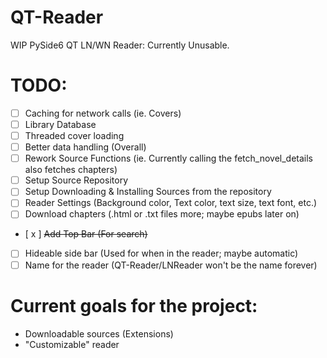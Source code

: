 # QT-Reader
WIP PySide6 QT LN/WN Reader: Currently Unusable.

# TODO:
- [ ] Caching for network calls (ie. Covers)
- [ ] Library Database
- [ ] Threaded cover loading
- [ ] Better data handling (Overall)
- [ ] Rework Source Functions (ie. Currently calling the fetch_novel_details also fetches chapters)
- [ ] Setup Source Repository
- [ ] Setup Downloading & Installing Sources from the repository
- [ ] Reader Settings (Background color, Text color, text size, text font, etc.)
- [ ] Download chapters (.html or .txt files more; maybe epubs later on)
- [ x ] ~~Add Top Bar (For search)~~
- [ ] Hideable side bar (Used for when in the reader; maybe automatic)
- [ ] Name for the reader (QT-Reader/LNReader won't be the name forever)

# Current goals for the project:
- Downloadable sources (Extensions)
- "Customizable" reader
